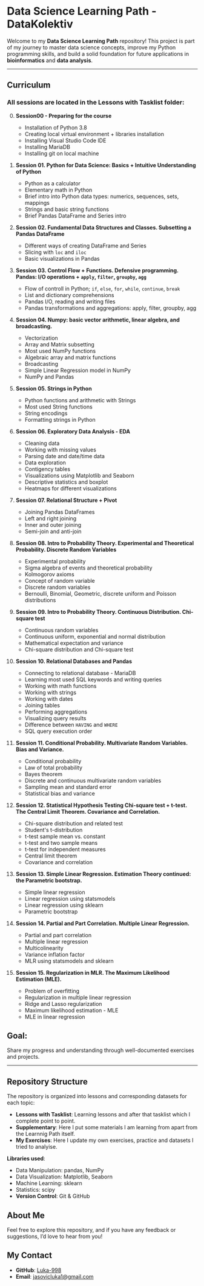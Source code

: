 # Data Science Learning Path - DataKolektiv

Welcome to my **Data Science Learning Path** repository! This project is part of my journey to master data science concepts, improve my Python programming skills, and build a solid foundation for future applications in **bioinformatics** and **data analysis**.

---

## Curriculum

### All sessions are located in the **Lessons with Tasklist** folder:

0. **Session00 - Preparing for the course**
    - Installation of Python 3.8
    - Creating local virtual environment + libraries installation
    - Installing Visual Studio Code IDE
    - Installing MariaDB
    - Installing git on local machine

1. **Session 01. Python for Data Science: Basics + Intuitive Understanding of Python**
    - Python as a calculator
    - Elementary math in Python
    - Brief intro into Python data types: numerics, sequences, sets, mappings
    - Strings and basic string functions
    - Brief Pandas DataFrame and Series intro 


2. **Session 02. Fundamental Data Structures and Classes. Subsetting a Pandas DataFrame**
    - Different ways of creating DataFrame and Series
    - Slicing with `loc` and `iloc`
    - Basic visualizations in Pandas

3. **Session 03. Control Flow + Functions. Defensive programming. Pandas: I/O operations + `apply`, `filter`, `groupby`, `agg`**
    - Flow of controll in Python; `if`, `else`, `for`, `while`, `continue`, `break`
    - List and dictionary comprehensions
    - Pandas I/O, reading and writing files
    - Pandas transformations and aggregations: apply, filter, groupby, agg

4. **Session 04. Numpy: basic vector arithmetic, linear algebra, and broadcasting.**
    - Vectorization
    - Array and Matrix subsetting
    - Most used NumPy functions
    - Algebraic array and matrix functions
    - Broadcasting
    - Simple Linear Regression model in NumPy
    - NumPy and Pandas

5. **Session 05. Strings in Python**
    - Python functions and arithmetic with Strings
    - Most used String functions
    - String encodings 
    - Formatting strings in Python

6. **Session 06. Exploratory Data Analysis - EDA**
    - Cleaning data
    - Working with missing values
    - Parsing date and date/time data
    - Data exploration
    - Contigency tables
    - Visualizations using Matplotlib and Seaborn
    - Descriptive statistics and boxplot
    - Heatmaps for different visualizations

7. **Session 07. Relational Structure + Pivot**
    - Joining Pandas DataFrames
    - Left and right joining
    - Inner and outer joining
    - Semi-join and anti-join

8. **Session 08. Intro to Probability Theory. Experimental and Theoretical Probability. Discrete Random Variables**
    - Experimental probability
    - Sigma algebra of events and theoretical probability
    - Kolmogorov axioms
    - Concept of random variable
    - Discrete random variables
    - Bernoulli, Binomial, Geometric, discrete uniform and Poisson distributions

9. **Session 09. Intro to Probability Theory. Continuous Distribution. Chi-square test**
    - Continuous random variables
    - Continuous uniform, exponential and normal distribution
    - Mathematical expectation and variance
    - Chi-square distribution and Chi-square test

10. **Session 10. Relational Databases and Pandas**
    - Connecting to relational database - MariaDB
    - Learning most used SQL keywords and writing queries
    - Working with math functions
    - Working with strings
    - Working with dates
    - Joining tables
    - Performing aggregations
    - Visualizing query results
    - Difference between `HAVING` and `WHERE`
    - SQL query execution order

11. **Session 11. Conditional Probability. Multivariate Random Variables. Bias and Variance.**
    - Conditional probability
    - Law of total probability
    - Bayes theorem
    - Discrete and continuous multivariate random variables
    - Sampling mean and standard error
    - Statistical bias and variance

12. **Session 12. Statistical Hypothesis Testing Chi-square test + t-test. The Central Limit Theorem. Covariance and Correlation.**
    - Chi-square distribution and related test
    - Student's t-distribution
    - t-test sample mean vs. constant
    - t-test and two sample means
    - t-test for independent measures
    - Central limit theorem
    - Covariance and correlation

13. **Session 13. Simple Linear Regression. Estimation Theory continued: the Parametric bootstrap.**
    - Simple linear regression
    - Linear regression using statsmodels
    - Linear regression using sklearn
    - Parametric bootstrap

14. **Session 14. Partial and Part Correlation. Multiple Linear Regression.**
    - Partial and part correlation
    - Multiple linear regression
    - Multicolinearity
    - Variance inflation factor
    - MLR using statsmodels and sklearn

15. **Session 15. Regularization in MLR. The Maximum Likelihood Estimation (MLE).**
    - Problem of overfitting
    - Regularization in multiple linear regression
    - Ridge and Lasso regularization
    - Maximum likelihood estimation - MLE
    - MLE in linear regression

## **Goal**:

Share my progress and understanding through well-documented exercises and projects.

---

##  **Repository Structure**
The repository is organized into lessons and corresponding datasets for each topic:
- **Lessons with Tasklist**: Learning lessons and after that tasklist which I complete point to point.
- **Supplementary**: Here I put some materials I am learning from apart from the Learnnig Path itself.
- **My Exercises**: Here I update my own exercises, practice and datasets I tried to analyise. 

 **Libraries used**:
  - Data Manipulation: pandas, NumPy
  - Data Visualization: Matplotlib, Seaborn
  - Machine Learning: sklearn
  - Statistics: scipy
- **Version Control**: Git & GitHub

## **About Me**
Feel free to explore this repository, and if you have any feedback or suggestions, I’d love to hear from you!

## My **Contact**
- **GitHub**: [Luka-998](https://github.com/Luka-998)
- **Email**: jasovicluka1@gmail.com

